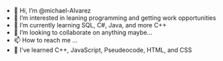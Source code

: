 - 👋 Hi, I’m @michael-Alvarez
- 👀 I’m interested in leaning programming and getting work opportunities 
- 🌱 I’m currently learning SQL, C#, Java, and more C++
- 💞️ I’m looking to collaborate on anything maybe...
- 📫 How to reach me ...
- 🧠 I've learned C++, JavaScript, Pseudeocode, HTML, and CSS

<!---
michael-Alvarez/michael-Alvarez is a ✨ special ✨ repository because its `README.md` (this file) appears on your GitHub profile.
You can click the Preview link to take a look at your changes.
--->
